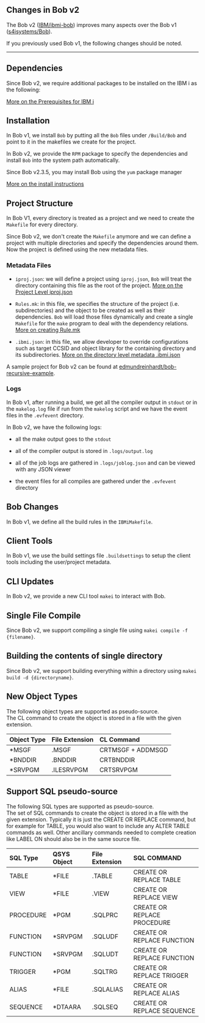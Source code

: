 ## Changes in Bob v2

The Bob v2 ([IBM/ibmi-bob](https://github.com/IBM/ibmi-bob)) improves many aspects over the Bob v1 ([s4isystems/Bob](https://github.com/s4isystems/Bob)).

If you previously used Bob v1, the following changes should be noted.

***

## Dependencies

Since Bob v2, we require additional packages to be installed on the IBM i as the following:

[More on the Prerequisites for IBM i](getting-started/prerequisites.md) 

## Installation

In Bob v1, we install `Bob` by putting all the `Bob` files under `/Build/Bob` and point to it in the makefiles we create for the project.

In Bob v2, we provide the `RPM` package to specify the dependencies and install `Bob` into the system path automatically.

Since Bob v2.3.5, you may install Bob using the `yum` package manager

[More on the install instructions](getting-started/installation.md)

## Project Structure

In Bob V1, every directory is treated as a project and we need to create the `Makefile` for every directory.

Since Bob v2, we don't create the `Makefile` anymore and we can define a project with multiple directories and specify the dependencies around them. Now the project is defined using the new metadata files.

### Metadata Files

- `iproj.json`: we will define a project using `iproj.json`, `Bob` will treat the directory containing this file as the root of the project. [More on the Project Level iproj.json](prepare-the-project/iproj-json.md) 

- `Rules.mk`: in this file, we specifies the structure of the project (i.e. subdirectories) and the object to be created as well as their dependencies. `Bob` will load those files dynamically and create a single `Makefile` for the `make` program to deal with the dependency relations. [More on creating Rule.mk](prepare-the-project/rules.mk.md) 

- `.ibmi.json`: in this file, we allow developer to override configurations such as target CCSID and object library for the containing directory and its subdirectories.  [More on the directory level metadata .ibmi.json](prepare-the-project/ibmi-json.md) 

A sample project for Bob v2 can be found at [edmundreinhardt/bob-recursive-example](https://github.com/edmundreinhardt/bob-recursive-example).

### Logs

In Bob v1, after running a build, we get all the compiler output in `stdout` or in the `makelog.log` file if run from the `makelog` script and we have the event files in the `.evfevent` directory.

In Bob v2, we have the following logs:

- all the make output goes to the `stdout`

- all of the compiler output is stored in `.logs/output.log`
- all of the job logs are gathered in `.logs/joblog.json` and can be viewed with any JSON viewer
- the event files for all compiles are gathered under the `.evfevent` directory



## Bob Changes

In Bob v1, we define all the build rules in the `IBMiMakefile`.



## Client Tools

In Bob v1, we use the build settings file `.buildsettings` to setup the client tools including the user/project metadata.

## CLI Updates

In Bob v2, we provide a new CLI tool `makei` to interact with Bob.

## Single File Compile

Since Bob v2, we support compiling a single file using `makei compile -f {filename}`.

## Building the contents of single directory

Since Bob v2, we support building everything within a directory using  `makei build -d {directoryname}`.

## New Object Types

The following object types are supported as pseudo-source.  
The CL command to create the object is stored in a file with the given extension.  

| Object Type | File Extension | CL Command        |
| :---------- | :------------- | :---------------- |
| *MSGF       | .MSGF          | CRTMSGF + ADDMSGD |
| *BNDDIR     | .BNDDIR        | CRTBNDDIR         |
| *SRVPGM     | .ILESRVPGM     | CRTSRVPGM         |

## Support SQL pseudo-source

The following SQL types are supported as pseudo-source.  
The set of SQL commands to create the object is stored in a file
with the given extension.  Typically it is just the CREATE OR REPLACE command, but for example 
for TABLE, you would also want to include any ALTER TABLE commands as well.  Other ancillary 
commands needed to complete creation like LABEL ON should also be in the same source file. 

| SQL Type  | QSYS Object | File Extension | SQL COMMAND                 |
| :-------- | :---------- | :------------- | :-------------------------- |
| TABLE     | *FILE       | .TABLE         | CREATE OR REPLACE TABLE     |
| VIEW      | *FILE       | .VIEW          | CREATE OR REPLACE VIEW      |
| PROCEDURE | *PGM        | .SQLPRC        | CREATE OR REPLACE PROCEDURE |
| FUNCTION  | *SRVPGM     | .SQLUDF        | CREATE OR REPLACE FUNCTION  |
| FUNCTION  | *SRVPGM     | .SQLUDT        | CREATE OR REPLACE FUNCTION  |
| TRIGGER   | *PGM        | .SQLTRG        | CREATE OR REPLACE TRIGGER   |
| ALIAS     | *FILE       | .SQLALIAS      | CREATE OR REPLACE ALIAS     |
| SEQUENCE  | *DTAARA     | .SQLSEQ        | CREATE OR REPLACE SEQUENCE  |
